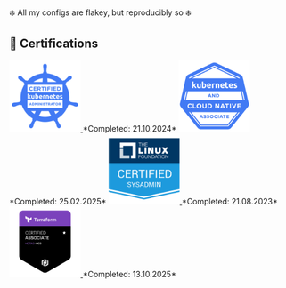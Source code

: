 ❄️ All my configs are flakey, but reproducibly so ❄️

## 🏅 Certifications

<a href="https://www.credly.com/badges/28e37dec-96a5-4fe6-8d76-65be1c523f84/public_url" target="_blank">
  <img src="./assets/badge_icons/cka.png" alt="CKA" width="128"/>
</a>
*Completed: 21.10.2024*

<a href="https://www.credly.com/badges/049e88b2-04e6-4b00-b614-0983eb2effcd/public_url" target="_blank">
  <img src="./assets/badge_icons/KCNA.png" alt="KCNA" width="128"/>
</a>
*Completed: 25.02.2025*

<a href="https://www.credly.com/badges/8d5d14d9-0e74-4ef3-bf8e-11e54c6c5a40/public_url" target="_blank">
  <img src="./assets/badge_icons/LFCS.png" alt="LFCS" width="128"/>
</a>
*Completed: 21.08.2023*

<a href="https://www.credly.com/badges/cf638cbb-a5f5-4b0b-86cd-e0dbd696ece7/public_url" target="_blank">
  <img src="./assets/badge_icons/terraform-associate-003.png" alt="Terraform Associate 003" width="128"/>
</a>
*Completed: 13.10.2025*
